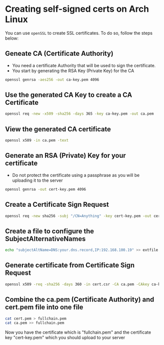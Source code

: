 # Creating self-signed certs on Arch Linux

You can use `openSSL` to create SSL certificates. To do so, follow the steps below:

## Geneate CA (Certificate Authority)
- You need a certificate Authority that will be used to sign the certificate.
- You start by generating the RSA Key (Private Key) for the CA

```bash
openssl genrsa -aes256 -out ca-key.pem 4096
```

## Use the generated CA Key to create a CA Certificate

```bash
openssl req -new -x509 -sha256 -days 365 -key ca-key.pem -out ca.pem
```

## View the generated CA certificate

```bash
openssl x509 -in ca.pem -text
```

## Generate an RSA (Private) Key for your certificate
- Do not protect the certificate using a passphrase as you will be uploading it to the server

```bash
openssl genrsa -out cert-key.pem 4096
```

## Create a Certificate Sign Request

```bash
openssl req -new sha256 -subj "/CN=Anything" -key cert-key.pem -out cert.csr
```

## Create a file to configure the SubjectAlternativeNames

```bash
echo "subjectAltName=DNS:your.dns.record,IP:192.168.100.19" >> extfile.cnf
```

## Generate certificate from Certificate Sign Request
```bash
openssl x509 -req -sha256 -days 360 -in cert.csr -CA ca.pem -CAkey ca-key.pem -out cert.pem -extfile extfile.cnf -CAcreateserial
```

## Combine the ca.pem (Certificate Authority) and cert.pem file into one file

```bash
cat cert.pem > fullchain.pem
cat ca.pem >> fullchain.pem
```

Now you have the certificate which is "fullchain.pem" and the certificate key "cert-key.pem" which you should upload to your server